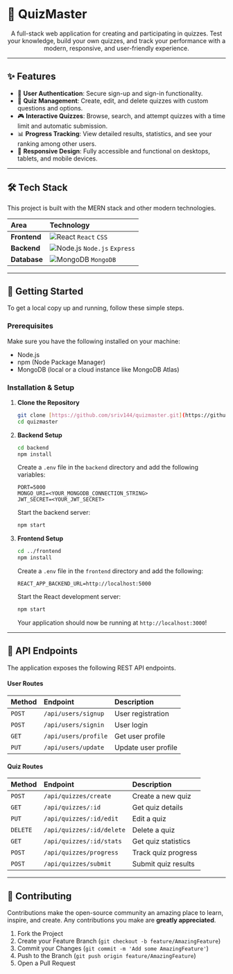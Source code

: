 # 🧠 QuizMaster

<div align="center">
  <p>
    A full-stack web application for creating and participating in quizzes. Test your knowledge, build your own quizzes, and track your performance with a modern, responsive, and user-friendly experience.
  </p>
</div>

---

## ✨ Features

* 🔐 **User Authentication**: Secure sign-up and sign-in functionality.
* 📝 **Quiz Management**: Create, edit, and delete quizzes with custom questions and options.
* 🎮 **Interactive Quizzes**: Browse, search, and attempt quizzes with a time limit and automatic submission.
* 📊 **Progress Tracking**: View detailed results, statistics, and see your ranking among other users.
* 📱 **Responsive Design**: Fully accessible and functional on desktops, tablets, and mobile devices.

---

## 🛠️ Tech Stack

This project is built with the MERN stack and other modern technologies.

| Area       | Technology                                                                                           |
| :--------- | :--------------------------------------------------------------------------------------------------- |
| **Frontend** | ![React](https://img.shields.io/badge/React-61DAFB?style=flat&logo=react&logoColor=black) `React` `CSS` |
| **Backend** | ![Node.js](https://img.shields.io/badge/Node.js-339933?style=flat&logo=nodedotjs&logoColor=white) `Node.js` `Express` |
| **Database** | ![MongoDB](https://img.shields.io/badge/MongoDB-47A248?style=flat&logo=mongodb&logoColor=white) `MongoDB` |

---

## 🚀 Getting Started

To get a local copy up and running, follow these simple steps.

### Prerequisites

Make sure you have the following installed on your machine:
* Node.js
* npm (Node Package Manager)
* MongoDB (local or a cloud instance like MongoDB Atlas)

### Installation & Setup

1.  **Clone the Repository**
    ```sh
    git clone [https://github.com/sriv144/quizmaster.git](https://github.com/sriv144/quizmaster.git)
    cd quizmaster
    ```

2.  **Backend Setup**
    ```sh
    cd backend
    npm install
    ```
    Create a `.env` file in the `backend` directory and add the following variables:
    ```env
    PORT=5000
    MONGO_URI=<YOUR_MONGODB_CONNECTION_STRING>
    JWT_SECRET=<YOUR_JWT_SECRET>
    ```
    Start the backend server:
    ```sh
    npm start
    ```

3.  **Frontend Setup**
    ```sh
    cd ../frontend
    npm install
    ```
    Create a `.env` file in the `frontend` directory and add the following:
    ```env
    REACT_APP_BACKEND_URL=http://localhost:5000
    ```
    Start the React development server:
    ```sh
    npm start
    ```
    Your application should now be running at `http://localhost:3000`!

---

## 📡 API Endpoints

The application exposes the following REST API endpoints.

#### User Routes

| Method | Endpoint               | Description            |
| :----- | :--------------------- | :--------------------- |
| `POST` | `/api/users/signup`    | User registration      |
| `POST` | `/api/users/signin`    | User login             |
| `GET`  | `/api/users/profile`   | Get user profile       |
| `PUT`  | `/api/users/update`    | Update user profile    |

#### Quiz Routes

| Method   | Endpoint                     | Description              |
| :------- | :--------------------------- | :----------------------- |
| `POST`   | `/api/quizzes/create`        | Create a new quiz        |
| `GET`    | `/api/quizzes/:id`           | Get quiz details         |
| `PUT`    | `/api/quizzes/:id/edit`      | Edit a quiz              |
| `DELETE` | `/api/quizzes/:id/delete`    | Delete a quiz            |
| `GET`    | `/api/quizzes/:id/stats`     | Get quiz statistics      |
| `POST`   | `/api/quizzes/progress`      | Track quiz progress      |
| `POST`   | `/api/quizzes/submit`        | Submit quiz results      |

---

## 🤝 Contributing

Contributions make the open-source community an amazing place to learn, inspire, and create. Any contributions you make are **greatly appreciated**.

1.  Fork the Project
2.  Create your Feature Branch (`git checkout -b feature/AmazingFeature`)
3.  Commit your Changes (`git commit -m 'Add some AmazingFeature'`)
4.  Push to the Branch (`git push origin feature/AmazingFeature`)
5.  Open a Pull Request
